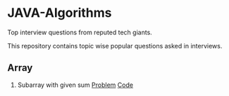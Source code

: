 # JAVA-Algorithms
Top interview questions from reputed tech giants.

This repository contains topic wise popular questions asked in interviews.

<h2>Array</h2>
<ol>
  <li>Subarray with given sum <a href="https://practice.geeksforgeeks.org/problems/subarray-with-given-sum/0" class="button big">Problem</a> <a href="https://practice.geeksforgeeks.org/problems/subarray-with-given-sum/0" class="btn btn-primary btn-md">Code</a></li>
<ol>
  
[array_1_link]: [https://practice.geeksforgeeks.org/problems/subarray-with-given-sum/0]
